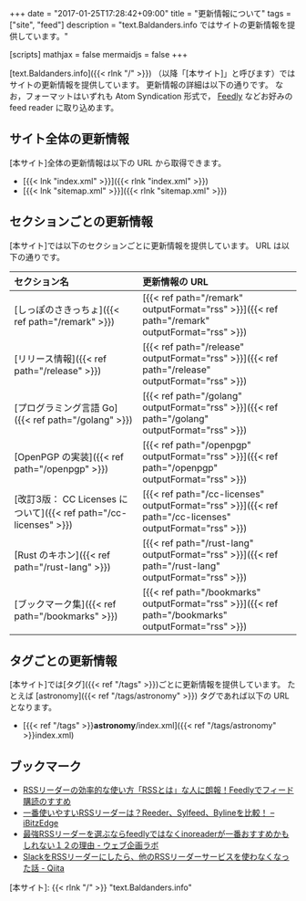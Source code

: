 +++
date = "2017-01-25T17:28:42+09:00"
title = "更新情報について"
tags = ["site", "feed"]
description = "text.Baldanders.info ではサイトの更新情報を提供しています。"

[scripts]
  mathjax = false
  mermaidjs = false
+++

[text.Baldanders.info]({{< rlnk "/" >}}) （以降「[本サイト]」と呼びます）ではサイトの更新情報を提供しています。
更新情報の詳細は以下の通りです。
なお，フォーマットはいずれも Atom Syndication 形式で， [Feedly](https://feedly.com/) などお好みの feed reader に取り込めます。

## サイト全体の更新情報

[本サイト]全体の更新情報は以下の URL から取得できます。

- [{{< lnk "index.xml" >}}]({{< rlnk "index.xml" >}})
- [{{< lnk "sitemap.xml" >}}]({{< rlnk "sitemap.xml" >}})

## セクションごとの更新情報

[本サイト]では以下のセクションごとに更新情報を提供しています。
URL は以下の通りです。

| セクション名                                                      | 更新情報の URL                                                                                           |
| :---------------------------------------------------------------- | :------------------------------------------------------------------------------------------------------- |
| [しっぽのさきっちょ]({{< ref path="/remark" >}})                  | [{{< ref path="/remark" outputFormat="rss" >}}]({{< ref path="/remark" outputFormat="rss" >}})           |
| [リリース情報]({{< ref path="/release" >}})                       | [{{< ref path="/release" outputFormat="rss" >}}]({{< ref path="/release" outputFormat="rss" >}})         |
| [プログラミング言語 Go]({{< ref path="/golang" >}})               | [{{< ref path="/golang" outputFormat="rss" >}}]({{< ref path="/golang" outputFormat="rss" >}})           |
| [OpenPGP の実装]({{< ref path="/openpgp" >}})                     | [{{< ref path="/openpgp" outputFormat="rss" >}}]({{< ref path="/openpgp" outputFormat="rss" >}})         |
| [改訂3版： CC Licenses について]({{< ref path="/cc-licenses" >}}) | [{{< ref path="/cc-licenses" outputFormat="rss" >}}]({{< ref path="/cc-licenses" outputFormat="rss" >}}) |
| [Rust のキホン]({{< ref path="/rust-lang" >}})                    | [{{< ref path="/rust-lang" outputFormat="rss" >}}]({{< ref path="/rust-lang" outputFormat="rss" >}})     |
| [ブックマーク集]({{< ref path="/bookmarks" >}})                   | [{{< ref path="/bookmarks" outputFormat="rss" >}}]({{< ref path="/bookmarks" outputFormat="rss" >}})     |

## タグごとの更新情報

[本サイト]では[タグ]({{< ref "/tags" >}})ごとに更新情報を提供しています。
たとえば [astronomy]({{< ref "/tags/astronomy" >}}) タグであれば以下の URL となります。

- [{{< ref "/tags" >}}**astronomy**/index.xml]({{< ref "/tags/astronomy" >}}index.xml)

## ブックマーク

- [RSSリーダーの効率的な使い方「RSSとは」な人に朗報！Feedlyでフィード購読のすすめ](http://millkeyweb.com/rss-feedly/)
- [一番使いやすいRSSリーダーは？Reeder、Sylfeed、Bylineを比較！ – iBitzEdge](https://i-bitzedge.com/ios-apps/the-best-rss-readers-to-use)
- [最強RSSリーダーを選ぶならfeedlyではなくinoreaderが一番おすすめかもしれない１２の理由 - ウェブ企画ラボ](https://webkikaku.co.jp/blog/software/inoreader/)
- [SlackをRSSリーダーにしたら、他のRSSリーダーサービスを使わなくなった話 - Qiita](http://qiita.com/kozyty@github/items/f094ae8fea08b471ae08)

[本サイト]: {{< rlnk "/" >}} "text.Baldanders.info"
